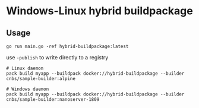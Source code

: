 # Windows-Linux hybrid buildpackage

## Usage
```
go run main.go -ref hybrid-buildpackage:latest
```
use `-publish` to write directly to a registry

```
# Linux daemon
pack build myapp --buildpack docker://hybrid-buildpackage --builder cnbs/sample-builder:alpine 

# Windows daemon
pack build myapp --buildpack docker://hybrid-buildpackage --builder cnbs/sample-builder:nanoserver-1809 
```
